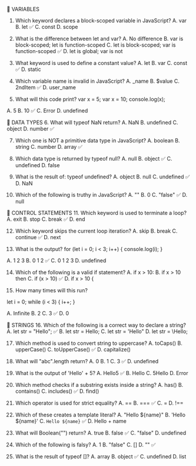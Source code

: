 🔸 VARIABLES
1. Which keyword declares a block-scoped variable in JavaScript?
A. var
B. let ✅
C. const
D. scope

2. What is the difference between let and var?
A. No difference
B. var is block-scoped; let is function-scoped
C. let is block-scoped; var is function-scoped ✅
D. let is global; var is not

3. What keyword is used to define a constant value?
A. let
B. var
C. const ✅
D. static

4. Which variable name is invalid in JavaScript?
A. _name
B. $value
C. 2ndItem ✅
D. user_name

5. What will this code print?
var x = 5;
var x = 10;
console.log(x);

A. 5
B. 10 ✅
C. Error
D. undefined

🔸 DATA TYPES
6. What will typeof NaN return?
A. NaN
B. undefined
C. object
D. number ✅

7. Which one is NOT a primitive data type in JavaScript?
A. boolean
B. string
C. number
D. array ✅

8. Which data type is returned by typeof null?
A. null
B. object ✅
C. undefined
D. false

9. What is the result of: typeof undefined?
A. object
B. null
C. undefined ✅
D. NaN

10. Which of the following is truthy in JavaScript?
A. ""
B. 0
C. "false" ✅
D. null

🔸 CONTROL STATEMENTS
11. Which keyword is used to terminate a loop?
A. exit
B. stop
C. break ✅
D. end

12. Which keyword skips the current loop iteration?
A. skip
B. break
C. continue ✅
D. next

13. What is the output?
for (let i = 0; i < 3; i++) {
  console.log(i);
}

A. 1 2 3
B. 0 1 2 ✅
C. 0 1 2 3
D. undefined

14. Which of the following is a valid if statement?
A. if x > 10:
B. if x > 10 then
C. if (x > 10) ✅
D. if x > 10 {

15. How many times will this run?

let i = 0;
while (i < 3) {
  i++;
}

A. Infinite
B. 2
C. 3 ✅
D. 0

🔸 STRINGS
16. Which of the following is a correct way to declare a string?
A. let str = "Hello"; ✅
B. let str = Hello;
C. let str = 'Hello"
D. let str = \Hello;

17. Which method is used to convert string to uppercase?
A. toCaps()
B. upperCase()
C. toUpperCase() ✅
D. capitalize()

18. What will "abc".length return?
A. 0
B. 1
C. 3 ✅
D. undefined

19. What is the output of 'Hello' + 5?
A. Hello5 ✅
B. Hello
C. 5Hello
D. Error

20. Which method checks if a substring exists inside a string?
A. has()
B. contains()
C. includes() ✅
D. find()

21. Which operator is used for strict equality?
A. ==
B. === ✅
C. =
D. !==

22. Which of these creates a template literal?
A. "Hello ${name}"
B. 'Hello ${name}'
C. `Hello ${name}` ✅
D. Hello + name

23. What will Boolean("") return?
A. true
B. false ✅
C. "false"
D. undefined

24. Which of the following is falsy?
A. 1
B. "false"
C. []
D. "" ✅

25. What is the result of typeof []?
A. array
B. object ✅
C. undefined
D. list